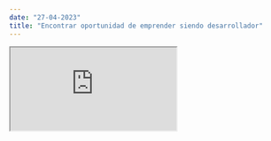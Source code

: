 ```yaml
---
date: "27-04-2023"
title: "Encontrar oportunidad de emprender siendo desarrollador"
---
```

<iframe src="https://www.youtube.com/embed/yIEkG7CTo5o" allowfullscreen></iframe>
